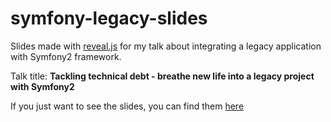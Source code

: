 symfony-legacy-slides
=====================

Slides made with [reveal.js](https://github.com/hakimel/reveal.js) for my talk about integrating a legacy application with Symfony2 framework.

Talk title: **Tackling technical debt - breathe new life into a legacy project with Symfony2**

If you just want to see the slides, you can find them [here](http://cvuorinen.net/talks/symfony-legacy-integration)
